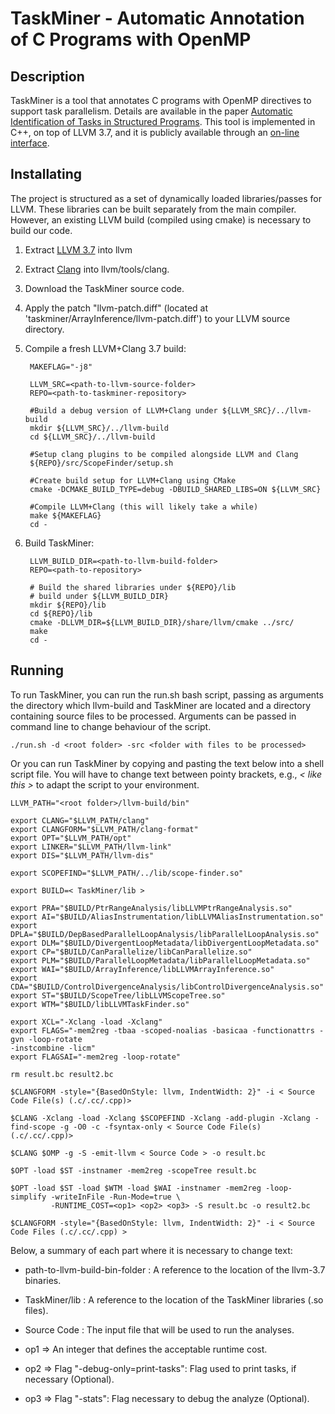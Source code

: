 # TaskMiner - Automatic Annotation of C Programs with OpenMP

## Description

TaskMiner is a tool that annotates C
programs with OpenMP directives to support task parallelism.
Details are available in the paper [Automatic Identification of Tasks in
Structured Programs](http://homepages.dcc.ufmg.br/~fernando/publications/papers/PACT18.pdf). This tool is implemented in C++, on top of LLVM 3.7, and it is
publicly available through an [on-line interface](http://cuda.dcc.ufmg.br/taskminer/).

## Installating

The project is structured as a set of dynamically loaded libraries/passes for
LLVM.
These libraries can be built separately from the main compiler.
However, an existing LLVM build (compiled using cmake) is necessary to build
our code. 

1. Extract [LLVM 3.7](http://llvm.org/releases/3.7.0/llvm-3.7.0.src.tar.xz) into
llvm

2. Extract [Clang](http://llvm.org/releases/3.7.0/cfe-3.7.0.src.tar.xz) into
llvm/tools/clang.

3. Download the TaskMiner source code.

4. Apply the patch "llvm-patch.diff" (located at 'taskminer/ArrayInference/llvm-patch.diff') to your LLVM source directory.

5. Compile  a fresh LLVM+Clang 3.7 build:

    	MAKEFLAG="-j8"
      
     	LLVM_SRC=<path-to-llvm-source-folder>
    	REPO=<path-to-taskminer-repository>

    	#Build a debug version of LLVM+Clang under ${LLVM_SRC}/../llvm-build
    	mkdir ${LLVM_SRC}/../llvm-build
    	cd ${LLVM_SRC}/../llvm-build

    	#Setup clang plugins to be compiled alongside LLVM and Clang
    	${REPO}/src/ScopeFinder/setup.sh

    	#Create build setup for LLVM+Clang using CMake
    	cmake -DCMAKE_BUILD_TYPE=debug -DBUILD_SHARED_LIBS=ON ${LLVM_SRC}
    	
    	#Compile LLVM+Clang (this will likely take a while)
    	make ${MAKEFLAG}
    	cd -

6. Build TaskMiner:

    	LLVM_BUILD_DIR=<path-to-llvm-build-folder> 	
    	REPO=<path-to-repository>

     	# Build the shared libraries under ${REPO}/lib
     	# build under ${LLVM_BUILD_DIR}
     	mkdir ${REPO}/lib
     	cd ${REPO}/lib
     	cmake -DLLVM_DIR=${LLVM_BUILD_DIR}/share/llvm/cmake ../src/
     	make
    	cd -


## Running

To run TaskMiner, you can run the run.sh bash script, passing as arguments the directory which llvm-build and TaskMiner are located and a directory containing source files to be processed. Arguments can be passed in command line to change behaviour of the script.
    
    ./run.sh -d <root folder> -src <folder with files to be processed> 

Or you can run TaskMiner by copying and pasting the text below into a shell script file. You will have to change text between pointy brackets, e.g., *< like this >* to adapt the script to your environment.

 	LLVM_PATH="<root folder>/llvm-build/bin"

 	export CLANG="$LLVM_PATH/clang"
 	export CLANGFORM="$LLVM_PATH/clang-format"
 	export OPT="$LLVM_PATH/opt"
	export LINKER="$LLVM_PATH/llvm-link"
	export DIS="$LLVM_PATH/llvm-dis"

	export SCOPEFIND="$LLVM_PATH/../lib/scope-finder.so"

 	export BUILD=< TaskMiner/lib >

 	export PRA="$BUILD/PtrRangeAnalysis/libLLVMPtrRangeAnalysis.so"
 	export AI="$BUILD/AliasInstrumentation/libLLVMAliasInstrumentation.so"
 	export DPLA="$BUILD/DepBasedParallelLoopAnalysis/libParallelLoopAnalysis.so"
	export DLM="$BUILD/DivergentLoopMetadata/libDivergentLoopMetadata.so"
 	export CP="$BUILD/CanParallelize/libCanParallelize.so"
	export PLM="$BUILD/ParallelLoopMetadata/libParallelLoopMetadata.so"
 	export WAI="$BUILD/ArrayInference/libLLVMArrayInference.so"
	export CDA="$BUILD/ControlDivergenceAnalysis/libControlDivergenceAnalysis.so"
 	export ST="$BUILD/ScopeTree/libLLVMScopeTree.so"
	export WTM="$BUILD/libLLVMTaskFinder.so"

	export XCL="-Xclang -load -Xclang"
	export FLAGS="-mem2reg -tbaa -scoped-noalias -basicaa -functionattrs -gvn -loop-rotate
 	-instcombine -licm"
 	export FLAGSAI="-mem2reg -loop-rotate"

 	rm result.bc result2.bc

 	$CLANGFORM -style="{BasedOnStyle: llvm, IndentWidth: 2}" -i < Source Code File(s) (.c/.cc/.cpp)>

 	$CLANG -Xclang -load -Xclang $SCOPEFIND -Xclang -add-plugin -Xclang -find-scope -g -O0 -c -fsyntax-only < Source Code File(s) (.c/.cc/.cpp)>

 	$CLANG $OMP -g -S -emit-llvm < Source Code > -o result.bc 

 	$OPT -load $ST -instnamer -mem2reg -scopeTree result.bc 

 	$OPT -load $ST -load $WTM -load $WAI -instnamer -mem2reg -loop-simplify -writeInFile -Run-Mode=true \
             -RUNTIME_COST=<op1> <op2> <op3> -S result.bc -o result2.bc

 	$CLANGFORM -style="{BasedOnStyle: llvm, IndentWidth: 2}" -i < Source Code Files (.c/.cc/.cpp) >

Below, a summary of each part where it is necessary to change text:

- path-to-llvm-build-bin-folder : A reference to the location of the llvm-3.7 binaries. 

- TaskMiner/lib : A reference to the location of the TaskMiner libraries (.so files). 

- Source Code : The input file that will be used to run the analyses. 

- op1 => An integer that defines the acceptable runtime cost.
  
- op2 => Flag "-debug-only=print-tasks": Flag used to print tasks, if necessary (Optional).

- op3 => Flag "-stats": Flag necessary to debug the analyze (Optional).
    
